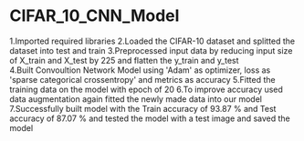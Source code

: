 # CIFAR_10_CNN_Model

1.Imported required libraries 
2.Loaded the CIFAR-10 dataset and splitted the dataset into test and train 
3.Preprocessed input data by reducing input size of X_train and X_test by 225  and flatten the y_train and y_test  
4.Built Convoultion Network Model using 'Adam' as optimizer, loss as 'sparse categorical crossentropy' and metrics as accuracy
5.Fitted the training data on the model with epoch of 20 6.To improve accuracy used data augmentation again fitted the newly made data into our model
7.Successfully built model with the Train accuracy of 93.87 % and Test accuracy of 87.07 % and tested the model with a test image  and saved the model
